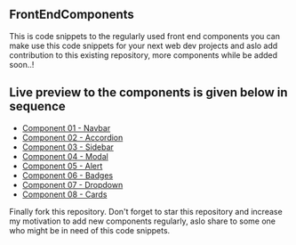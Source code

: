 ## FrontEndComponents
This is code snippets to the regularly used front end components you can make use this code snippets for your next web dev projects and aslo add contribution to this existing repository, more components while be added soon..!
## Live preview to the components is given below in sequence

- <a href="https://component-navbar.netlify.app/" target="_blank">Component 01 - Navbar</a>
-  <a href="https://component-accordion.netlify.app/" target="_blank">Component 02 - Accordion</a>
-  <a href="https://component-sidebar.netlify.app/" target="_blank">Component 03 - Sidebar</a>
- <a href="https://component-modal.netlify.app/" target="_blank">Component 04 - Modal</a>
- <a href="https://component-alert.netlify.app/" target="_blank">Component 05 - Alert</a>
-  <a href="https://component-badges.netlify.app/" target="_blank">Component 06 - Badges</a>
-  <a href="https://component-dropdown.netlify.app/" target="_blank">Component 07 - Dropdown</a>
-  <a href="https://component-cards.netlify.app/" target="_blank">Component 08 - Cards</a>



Finally fork this repository. Don't forget to star this repository and increase my motivation to add new components regularly, aslo share to some one who might be in need of this code snippets.
